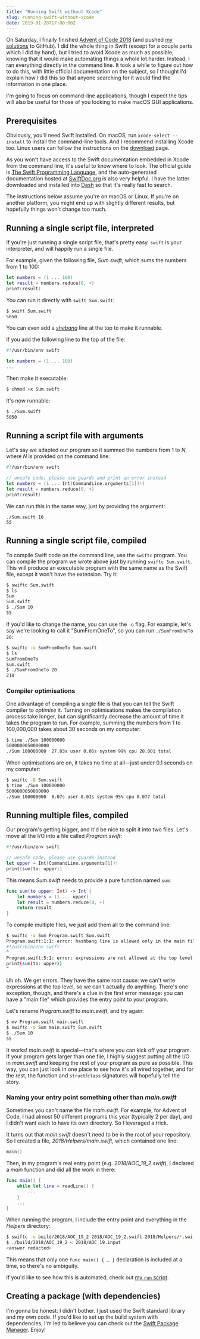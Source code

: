 ```yaml
---
title: "Running Swift without Xcode"
slug: running-swift-without-xcode
date: 2019-01-28T17:00:00Z
---
```


On Saturday, I finally finished [Advent of Code 2018][] (and pushed [my solutions][samirtalwar/advent-of-code] to GitHub). I did the whole thing in Swift (except for a couple parts which I did by hand), but I tried to avoid Xcode as much as possible, knowing that it would make automating things a whole lot harder. Instead, I ran everything directly in the command line. It took a while to figure out how to do this, with little official documentation on the subject, so I thought I'd explain how I did this so that anyone searching for it would find the information in one place.

I'm going to focus on command-line applications, though I expect the tips will also be useful for those of you looking to make macOS GUI applications.

[advent of code 2018]: https://adventofcode.com/2018
[samirtalwar/advent-of-code]: https://github.com/SamirTalwar/advent-of-code

<!--more-->

## Prerequisites

Obviously, you'll need Swift installed. On macOS, run `xcode-select --install` to install the command-line tools. And I recommend installing Xcode too. Linux users can follow the instructions on the [download][] page.

As you won't have access to the Swift documentation embedded in Xcode from the command line, it's useful to know where to look. The official guide is [The Swift Programming Language][], and the auto-generated documentation hosted at [SwiftDoc.org][] is also very helpful. I have the latter downloaded and installed into [Dash][] so that it's really fast to search.

The instructions below assume you're on macOS or Linux. If you're on another platform, you might end up with slightly different results, but hopefully things won't change too much.

[download]: https://swift.org/download/
[the swift programming language]: https://docs.swift.org/swift-book/
[swiftdoc.org]: https://swiftdoc.org/
[dash]: https://kapeli.com/dash

## Running a single script file, interpreted

If you're just running a single script file, that's pretty easy. `swift` is your interpreter, and will happily run a single file.

For example, given the following file, _Sum.swift_, which sums the numbers from 1 to 100:

```swift
let numbers = (1 ... 100)
let result = numbers.reduce(0, +)
print(result)
```

You can run it directly with `swift Sum.swift`:

```sh
$ swift Sum.swift
5050
```

You can even add a [_shebang_][shebang] line at the top to make it runnable.

If you add the following line to the top of the file:

```swift
#!/usr/bin/env swift

let numbers = (1 ... 100)
...
```

Then make it executable:

```sh
$ chmod +x Sum.swift
```

It's now runnable:

```sh
$ ./Sum.swift
5050
```

[shebang]: https://en.wikipedia.org/wiki/Shebang_(Unix)

## Running a script file with arguments

Let's say we adapted our program so it summed the numbers from 1 to _N_, where _N_ is provided on the command line:

```swift
#!/usr/bin/env swift

// unsafe code; please use guards and print an error instead
let numbers = (1 ... Int(CommandLine.arguments[1])!)
let result = numbers.reduce(0, +)
print(result)
```

We can run this in the same way, just by providing the argument:

```
./Sum.swift 10
55
```

## Running a single script file, compiled

To compile Swift code on the command line, use the `swiftc` program. You can compile the program we wrote above just by running `swiftc Sum.swift`. This will produce an executable program with the same name as the Swift file, except it won't have the extension. Try it:

```sh
$ swiftc Sum.swift
$ ls
Sum
Sum.swift
$ ./Sum 10
55
```

If you'd like to change the name, you can use the `-o` flag. For example, let's say we're looking to call it "SumFromOneTo", so you can run `./SumFromOneTo 20`:

```sh
$ swiftc -o SumFromOneTo Sum.swift
$ ls
SumFromOneTo
Sum.swift
$ ./SumFromOneTo 20
210
```

### Compiler optimisations

One advantage of compiling a single file is that you can tell the Swift compiler to _optimise_ it. Turning on optimisations makes the compilation process take longer, but can significantly decrease the amount of time it takes the program to run. For example, summing the numbers from 1 to 100,000,000 takes about 30 seconds on my computer:

```sh
$ time ./Sum 100000000
5000000050000000
./Sum 100000000  27.83s user 0.06s system 99% cpu 28.001 total
```

When optimisations are on, it takes no time at all—just under 0.1 seconds on my computer:

```sh
$ swiftc -O Sum.swift
$ time ./Sum 100000000
5000000050000000
./Sum 100000000  0.07s user 0.01s system 95% cpu 0.077 total
```

## Running multiple files, compiled

Our program's getting bigger, and it'd be nice to split it into two files. Let's move all the I/O into a file called _Program.swift_:

```swift
#!/usr/bin/env swift

// unsafe code; please use guards instead
let upper = Int(CommandLine.arguments[1])!
print(sum(to: upper))
```

This means _Sum.swift_ needs to provide a pure function named `sum`:

```swift
func sum(to upper: Int) -> Int {
    let numbers = (1 ... upper)
    let result = numbers.reduce(0, +)
    return result
}
```

To compile multiple files, we just add them all to the command line:

```sh
$ swiftc -o Sum Program.swift Sum.swift
Program.swift:1:1: error: hashbang line is allowed only in the main file
#!/usr/bin/env swift
^
Program.swift:5:1: error: expressions are not allowed at the top level
print(sum(to: upper))
^
```

Uh oh. We get errors. They have the same root cause: we can't write expressions at the top level, so we can't actually _do_ anything. There's one exception, though, and there's a clue in the first error message: you can have a "main file" which provides the entry point to your program.

Let's rename _Program.swift_ to _main.swift_, and try again:

```sh
$ mv Program.swift main.swift
$ swiftc -o Sum main.swift Sum.swift
$ ./Sum 10
55
```

It works! _main.swift_ is special—that's where you can kick off your program. If your program gets larger than one file, I highly suggest putting all the I/O in _main.swift_ and keeping the rest of your program as pure as possible. This way, you can just look in one place to see how it's all wired together, and for the rest, the function and `struct`/`class` signatures will hopefully tell the story.

### Naming your entry point something other than _main.swift_

Sometimes you can't name the file _main.swift_. For example, for Advent of Code, I had almost 50 different programs this year (typically 2 per day), and I didn't want each to have its own directory. So I leveraged a trick.

It turns out that _main.swift_ doesn't need to be in the root of your repository. So I created a file, _2018/Helpers/main.swift_, which contained one line:

```swift
main()
```

Then, in my program's real entry point (e.g. _2018/AOC\_19\_2.swift_), I declared a _main_ function and did all the work in there:

```swift
func main() {
    while let line = readLine() {
        ...
    }
    ...
}
```

When running the program, I include the entry point and everything in the _Helpers_ directory:

```sh
$ swiftc -o build/2018/AOC_19_2 2018/AOC_19_2.swift 2018/Helpers/*.swift
$ ./build/2018/AOC_19_2 < 2018/AOC_19.input
<answer redacted>
```

This means that only one `func main() { … }` declaration is included at a time, so there's no ambiguity.

If you'd like to see how this is automated, check out [my `run` script][samirtalwar/advent-of-code: run].

[samirtalwar/advent-of-code: run]: https://github.com/SamirTalwar/advent-of-code/blob/master/run

## Creating a package (with dependencies)

I'm gonna be honest: I didn't bother. I just used the Swift standard library and my own code. If you'd like to set up the build system with dependencies, I'm led to believe you can check out the [Swift Package Manager][]. Enjoy!

[swift package manager]: https://swift.org/package-manager/
